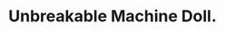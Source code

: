 --- 
title: "Unbreakable Machine Doll."
publishdate: "2019-6-5T16:48:46+02:00"
src: "https://365manga.net/manga/unbreakable-machine-doll"
image: "https://data.365manga.net/images/thumbnails/16175-unbreakable-machine-doll.jpg"
description: "During the early 20th century, along with technological advancements, scientists were able to develop sophisticated magic. The combination of science and sorcery was Makinot, circuits made from spells that were put into objects to bring them to life and even gain a personality. It was developed as a military weapon and has now spread throughout the world. Akabane Raishin is now attending the Royal Academy to become the best in…"
---